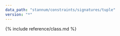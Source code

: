 ```yaml
---
data_path: "stannum/constraints/signatures/tuple"
version: "*"
---
```


{% include reference/class.md %}
